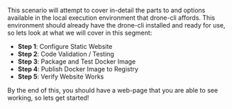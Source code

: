 This scenario will attempt to cover in-detail the parts to and options available in the local execution environment that drone-cli affords.  This environment should already have the drone-cli installed and ready for use, so lets look at what we will cover in this segment:

* **Step 1**: Configure Static Website
* **Step 2**: Code Validation / Testing
* **Step 3**: Package and Test Docker Image
* **Step 4**: Publish Docker Image to Registry
* **Step 5**: Verify Website Works

By the end of this, you should have a web-page that you are able to see working, so lets get started!
